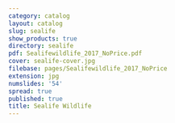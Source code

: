 ```yaml
---
category: catalog
layout: catalog
slug: sealife
show_products: true
directory: sealife
pdf: Sealifewildlife_2017_NoPrice.pdf
cover: sealife-cover.jpg
filebase: pages/Sealifewildlife_2017_NoPrice
extension: jpg
numslides: '54'
spread: true
published: true
title: Sealife Wildlife
---
```

